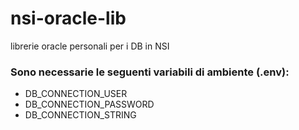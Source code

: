 # nsi-oracle-lib
librerie oracle personali per i DB in NSI

### Sono necessarie le seguenti variabili di ambiente (.env):
* DB_CONNECTION_USER
* DB_CONNECTION_PASSWORD
* DB_CONNECTION_STRING
